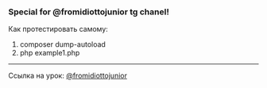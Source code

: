 ### Special for @fromidiottojunior tg chanel!
Как протестировать самому:

1. composer dump-autoload
2. php example1.php
*****

Ссылка на урок: [@fromidiottojunior](https://t.me/fromidiottojunior/101)

